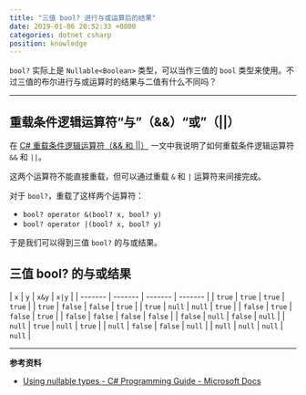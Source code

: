 ```yaml
---
title: "三值 bool? 进行与或运算后的结果"
date: 2019-01-06 20:52:33 +0800
categories: dotnet csharp
position: knowledge
---
```


`bool?` 实际上是 `Nullable<Boolean>` 类型，可以当作三值的 `bool` 类型来使用。不过三值的布尔进行与或运算时的结果与二值有什么不同吗？

---

<div id="toc"></div>

## 重载条件逻辑运算符“与”（&&）“或”（||）

在 [C# 重载条件逻辑运算符（&& 和 ||）](/post/overload-conditional-and-and-or-operators-in-csharp) 一文中我说明了如何重载条件逻辑运算符 `&&` 和 `||`。

这两个运算符不能直接重载，但可以通过重载 `&` 和 `|` 运算符来间接完成。

对于 `bool?`，重载了这样两个运算符：

- `bool? operator &(bool? x, bool? y)`
- `bool? operator |(bool? x, bool? y)`

于是我们可以得到三值 `bool?` 的与或结果。

## 三值 bool? 的与或结果

| `x`     | `y`     | `x&y`   | `x|y`   |
| ------- | ------- | ------- | ------- |
| `true`  | `true`  | `true`  | `true`  |
| `true`  | `false` | `false` | `true`  |
| `true`  | `null`  | `null`  | `true`  |
| `false` | `true`  | `false` | `true`  |
| `false` | `false` | `false` | `false` |
| `false` | `null`  | `false` | `null`  |
| `null`  | `true`  | `null`  | `true`  |
| `null`  | `false` | `false` | `null`  |
| `null`  | `null`  | `null`  | `null`  |

---

**参考资料**

- [Using nullable types - C# Programming Guide - Microsoft Docs](https://docs.microsoft.com/en-us/dotnet/csharp/programming-guide/nullable-types/using-nullable-types)
